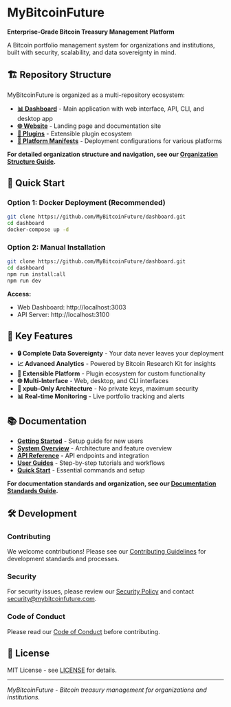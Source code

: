 # MyBitcoinFuture

**Enterprise-Grade Bitcoin Treasury Management Platform**

A Bitcoin portfolio management system for organizations and institutions, built with security, scalability, and data sovereignty in mind.

## 🏗️ Repository Structure

MyBitcoinFuture is organized as a multi-repository ecosystem:

- **[📊 Dashboard](https://github.com/MyBitcoinFuture/dashboard)** - Main application with web interface, API, CLI, and desktop app
- **[🌐 Website](https://github.com/MyBitcoinFuture/website)** - Landing page and documentation site
- **[🔌 Plugins](https://github.com/MyBitcoinFuture/plugins)** - Extensible plugin ecosystem
- **[🚀 Platform Manifests](https://github.com/MyBitcoinFuture/platform-manifests)** - Deployment configurations for various platforms

**For detailed organization structure and navigation, see our [Organization Structure Guide](https://github.com/MyBitcoinFuture/.github/blob/main/docs/ORGANIZATION_STRUCTURE.md).**

## 🚀 Quick Start

### Option 1: Docker Deployment (Recommended)
```bash
git clone https://github.com/MyBitcoinFuture/dashboard.git
cd dashboard
docker-compose up -d
```

### Option 2: Manual Installation
```bash
git clone https://github.com/MyBitcoinFuture/dashboard.git
cd dashboard
npm run install:all
npm run dev
```

**Access:**
- Web Dashboard: http://localhost:3003
- API Server: http://localhost:3100

## 🎯 Key Features

- **🔒 Complete Data Sovereignty** - Your data never leaves your deployment
- **📈 Advanced Analytics** - Powered by Bitcoin Research Kit for insights
- **🔌 Extensible Platform** - Plugin ecosystem for custom functionality
- **🌐 Multi-Interface** - Web, desktop, and CLI interfaces
- **🔐 xpub-Only Architecture** - No private keys, maximum security
- **📊 Real-time Monitoring** - Live portfolio tracking and alerts

## 📚 Documentation

- **[Getting Started](https://mybitcoinfuture.com/getting-started)** - Setup guide for new users
- **[System Overview](https://mybitcoinfuture.com/docs/system-overview)** - Architecture and feature overview
- **[API Reference](https://mybitcoinfuture.com/docs/api-reference)** - API endpoints and integration
- **[User Guides](https://mybitcoinfuture.com/docs/user-guides)** - Step-by-step tutorials and workflows
- **[Quick Start](https://mybitcoinfuture.com/docs/quick-start)** - Essential commands and setup

**For documentation standards and organization, see our [Documentation Standards Guide](https://github.com/MyBitcoinFuture/.github/blob/main/docs/DOCUMENTATION_STANDARDS.md).**

## 🛠️ Development

### Contributing
We welcome contributions! Please see our [Contributing Guidelines](https://github.com/MyBitcoinFuture/.github/blob/main/CONTRIBUTING.md) for development standards and processes.

### Security
For security issues, please review our [Security Policy](https://github.com/MyBitcoinFuture/.github/blob/main/SECURITY.md) and contact security@mybitcoinfuture.com.

### Code of Conduct
Please read our [Code of Conduct](https://github.com/MyBitcoinFuture/.github/blob/main/CODE_OF_CONDUCT.md) before contributing.

## 📄 License

MIT License - see [LICENSE](https://github.com/MyBitcoinFuture/.github/blob/main/LICENSE) for details.

---

*MyBitcoinFuture - Bitcoin treasury management for organizations and institutions.*
